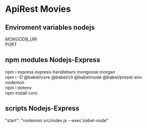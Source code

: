 # ApiRest Movies

## Enviroment variables nodejs

MONGODB_URI \
PORT

## npm modules Nodejs-Express

npm i express express-handlebars mongoose morgan \
npm i -D @babel/core @babel/cli @babel/node @babel/preset-env nodemon \
npm i dotenv \
npm install cors

## scripts Nodejs-Express

"start": "nodemon src/index.js --exec babel-node"